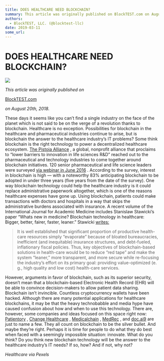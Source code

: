 ```yaml
---
title: DOES HEALTHCARE NEED BLOCKCHAIN?
summary: This article was originally published on BlockTEST.com on August 20th, 2018. These days it seems like you can’t find a single industry on the face of the planet which is not said to be on the verge of a revolution thanks to blockchain. Healthcare is no exception. Possibilities for blockchain in the healthcare and pharmaceutical industries continue to arise, but is blockchain the answer to the healthcare industry’s IT problems? Some think blockchain is the right technology to power a decentralize
authors:
  - BlockTEST, LLC. (@blocktest-llc)
date: 2019-03-11
some_url: 
---
```


# DOES HEALTHCARE NEED BLOCKCHAIN?



![](https://api.kauri.io:443/ipfs/Qmdo7PAhgejnv9nMQzddvPMHkUZCiHNMggZaCBz154GDMY)

 
_This article was originally published on_
  
[BlockTEST.com](https://blocktest.com/2018/08/20/does-healthcare-need-blockchain/)
  
_on August 20th, 2018._
 
These days it seems like you can’t find a single industry on the face of the planet which is not said to be on the verge of a revolution thanks to blockchain. Healthcare is no exception. Possibilities for blockchain in the healthcare and pharmaceutical industries continue to arise, but is blockchain the answer to the healthcare industry’s IT problems?
Some think blockchain is the right technology to power a decentralized healthcare ecosystem. 
[The Pistoia Alliance](http://www.pistoiaalliance.org/)
 , a global, nonprofit alliance that proclaims to “lower barriers to innovation in life sciences R&D” reached out to the pharmaceutical and technology industries to come together around blockchain initiatives. 120 senior pharmaceutical and life science leaders were surveyed 
[via webinar in June 2016](http://www.pistoiaalliance.org/is-there-a-role-for-blockchain-in-healthcare-webinar-recording-available)
 . According to the survey, interest in blockchain is high — with a noteworthy 83% anticipating blockchain to be adopted in under three years (five years from the date of the survey).
One way blockchain technology could help the healthcare industry is it could replace administrative paperwork altogether, which is one of the reasons healthcare expenses have gone up. Using blockchain, patients could make transactions with doctors and hospitals in a way that skips the administrative burdens associated with insurance.
A recent volume of the International Journal for Academic Medicine includes Stanislaw Stawicki’s paper “Whats new in medicine? Blockchain technology in healthcare: Bigger, better, fairer, faster, leaner.” Stawicki 
[writes:](http://www.ijam-web.org/article.asp?issn=2455-5568;year=2018;volume=4;issue=1;spage=1;epage=11;aulast=Stawicki)
 
> It is well established that significant proportion of productive health-care resources simply “evaporate” because of bloated bureaucracies, inefficient (and inequitable) insurance structures, and debt-fueled, inflationary fiscal policies. Thus, key objectives of blockchain-based solutions in health-care would be to reduce “red tape” and make the system “leaner,” more transparent, and more secure while re-focusing the industry’s effort on its primary goal: providing value-optimized (e. g., high quality and low cost) health-care services.

However, arguments in favor of blockchain, such as its superior security, doesn’t mean that a blockchain-based Electronic Health Record (EHR) will be able to convince decision-makers to allow patient data sharing. Blockchain isn’t invincible. Countless cryptocurrency wallets have been hacked.
Although there are many potential applications for healthcare blockchains, it may be that the heavy technobabble and media hype have caused confusion about how and when to use this technology. There are, however, some companies and ideas focused on this space right now: 
[Patientory](https://patientory.com/)
 , 
[Change Healthcare](https://www.changehealthcare.com/)
 , 
[Medicalchain](https://medicalchain.com/en/)
 , 
[MedRec](https://medrec.media.mit.edu/)
 , and 
[doc.ai9](https://doc.ai/)
 are just to name a few. They all count on blockchain to be the silver bullet. And maybe they’re right. Perhaps it is time for people to do what they do best when faced with a seemingly impossible situation: innovate.
What do you think? Do you think new blockchain technology will be the answer to the healthcare industry’s IT needs? If so, how? And if not, why not?
 
_Healthcare via Pexels_
 
